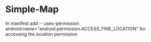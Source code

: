 # Simple-Map


In manifest add :- uses-permission android:name="android.permission.ACCESS_FINE_LOCATION" 
for accessing the location permission
